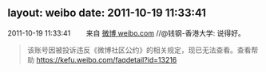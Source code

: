layout: weibo
date: 2011-10-19 11:33:41
---
2011-10-19 11:33:41  &nbsp;&nbsp;&nbsp;&nbsp;&nbsp;&nbsp; 来自 <a href="http://weibo.com/" rel="nofollow">微博 weibo.com</a>
//@钱钢-香港大学: 说得好。
>  该账号因被投诉违反《微博社区公约》的相关规定，现已无法查看。查看帮助 https://kefu.weibo.com/faqdetail?id=13216
